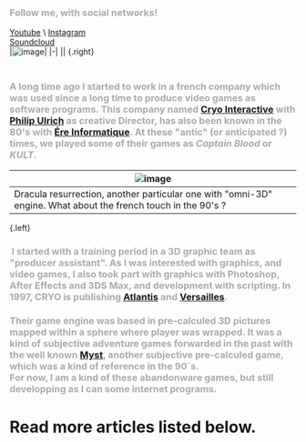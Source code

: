 ### Follow me, with social networks!
[Youtube](https://www.youtube.com/channel/UCR99hpq-MqEr7_w247T6UMA) \ [Instagram](https://www.instagram.com/shoutn95/)<br />[Soundcloud](https://soundcloud.com/shoutn95)<br />
|![image](https://shoutn95.github.io/sh95/images/photo-2.jpeg)|
|-|
||
{.right}
### &nbsp;<br />A long time ago I started to work in a french  company which was used since a long time to produce video games as software programs.  This company named [Cryo Interactive](https://fr.wikipedia.org/wiki/Cryo_Interactive) with [Philip Ulrich](https://fr.wikipedia.org/wiki/Philippe_Ulrich) as creative Director, has also been known in the 80's with [Ére Informatique](https://fr.wikipedia.org/wiki/Ère_informatique). At these "antic" (or anticipated ?)  times, we played some of their games as *Captain Blood* or *KULT*.<br /> 
|![image](https://shoutn95.github.io/sh95/images/photo-6.jpeg)|
|-|
|Dracula resurrection, another particular one with "omni-3D" engine. What about the french touch in the 90's ?|
{.left}
### &nbsp;I started with a training period in a 3D graphic team as "producer assistant". As I was interested with graphics, and video games, I also took part with graphics with Photoshop, After Effects and 3DS Max, and development with scripting. In 1997, CRYO is publishing [Atlantis](https://fr.wikipedia.org/wiki/Atlantis_:_Secrets_d%27un_monde_oublié) and [Versailles](https://fr.wikipedia.org/wiki/Versailles_1685_:_Complot_à_la_cour_du_Roi_Soleil).<br />
### Their game engine was based in pre-calculed 3D pictures mapped within a sphere where player was wrapped. It was a kind of subjective adventure games forwarded in the past with the well known [Myst](https://fr.wikipedia.org/wiki/Myst_(jeu_vidéo)), another subjective pre-calculed game, which was a kind of reference in the 90`s.<br />For now, I am a kind of these abandonware games, but still developping as I can some internet programs.

# Read more articles listed below.
<!--  
contenu markdown
et html
page0
-->

<style type='text/css'>
h3{
 color:#aaa;
}
</style>

